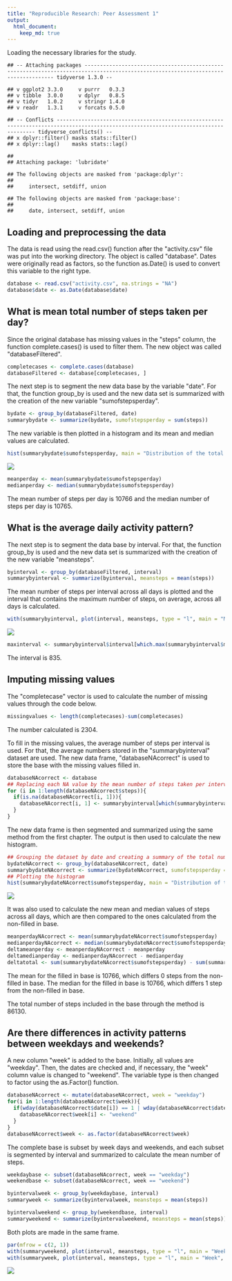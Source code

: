 ```yaml
---
title: "Reproducible Research: Peer Assessment 1"
output: 
  html_document:
    keep_md: true
---
```


Loading the necessary libraries for the study.


```
## -- Attaching packages ---------------------------------------------------------------------------------------------------------------------------------- tidyverse 1.3.0 --
```

```
## v ggplot2 3.3.0     v purrr   0.3.3
## v tibble  3.0.0     v dplyr   0.8.5
## v tidyr   1.0.2     v stringr 1.4.0
## v readr   1.3.1     v forcats 0.5.0
```

```
## -- Conflicts ------------------------------------------------------------------------------------------------------------------------------------- tidyverse_conflicts() --
## x dplyr::filter() masks stats::filter()
## x dplyr::lag()    masks stats::lag()
```

```
## 
## Attaching package: 'lubridate'
```

```
## The following objects are masked from 'package:dplyr':
## 
##     intersect, setdiff, union
```

```
## The following objects are masked from 'package:base':
## 
##     date, intersect, setdiff, union
```


## Loading and preprocessing the data
The data is read using the read.csv() function after the "activity.csv" file was put into the working directory. The object is called "database".
Dates were originally read as factors, so the function as.Date() is used to convert this variable to the right type.


```r
database <- read.csv("activity.csv", na.strings = "NA")
database$date <- as.Date(database$date)
```


## What is mean total number of steps taken per day?
Since the original database has missing values in the "steps" column, the function complete.cases() is used to filter them.
The new object was called "databaseFiltered".


```r
completecases <- complete.cases(database)
databaseFiltered <- database[completecases, ]
```

The next step is to segment the new data base by the variable "date". For that, the function group_by is used and the new data set is summarized with the creation of the new variable "sumofstepsperday".


```r
bydate <- group_by(databaseFiltered, date)
summarybydate <- summarize(bydate, sumofstepsperday = sum(steps))
```

The new variable is then plotted in a histogram and its mean and median values are calculated.


```r
hist(summarybydate$sumofstepsperday, main = "Distribution of the total number of steps taken by day", xlab = "Number of steps")
```

![](PA1_template_files/figure-html/unnamed-chunk-5-1.png)<!-- -->

```r
meanperday <- mean(summarybydate$sumofstepsperday)
medianperday <- median(summarybydate$sumofstepsperday)
```

The mean number of steps per day is 10766 and the median number of steps per day is 10765.


## What is the average daily activity pattern?
The next step is to segment the data base by interval. For that, the function group_by is used and the new data set is summarized with the creation of the new variable "meansteps".


```r
byinterval <- group_by(databaseFiltered, interval)
summarybyinterval <- summarize(byinterval, meansteps = mean(steps))
```

The mean number of steps per interval across all days is plotted and the interval that contains the maximum number of steps, on average, across all days is calculated.


```r
with(summarybyinterval, plot(interval, meansteps, type = "l", main = "Mean steps per interval", xlab = "Interval", ylab = "Average number of steps"))
```

![](PA1_template_files/figure-html/unnamed-chunk-7-1.png)<!-- -->

```r
maxinterval <- summarybyinterval$interval[which.max(summarybyinterval$meansteps)]
```

The interval is 835.


## Imputing missing values
The "completecase" vector is used to calculate the number of missing values through the code below.


```r
missingvalues <- length(completecases)-sum(completecases)
```

The number calculated is 2304.

To fill in the missing values, the average number of steps per interval is used. For that, the average numbers stored in the "summarybyinterval" dataset are used. The new data frame, "databaseNAcorrect" is used to store the base with the missing values filled in.


```r
databaseNAcorrect <- database
## Replacing each NA value by the mean number of steps taken per interval
for (i in 1:length(databaseNAcorrect$steps)){
  if(is.na(databaseNAcorrect[i, 1])){
    databaseNAcorrect[i, 1] <- summarybyinterval[which(summarybyinterval$interval == databaseNAcorrect[i, 3]), 2]
  }
}
```

The new data frame is then segmented and summarized using the same method from the first chapter. The output is then used to calculate the new histogram.


```r
## Grouping the dataset by date and creating a summary of the total number of steps
bydateNAcorrect <- group_by(databaseNAcorrect, date)
summarybydateNAcorrect <- summarize(bydateNAcorrect, sumofstepsperday = sum(steps))
## Plotting the histogram
hist(summarybydateNAcorrect$sumofstepsperday, main = "Distribution of the total number of steps taken by day", xlab = "Number of steps")
```

![](PA1_template_files/figure-html/unnamed-chunk-10-1.png)<!-- -->

It was also used to calculate the new mean and median values of steps across all days, which are then compared to the ones calculated from the non-filled in base.


```r
meanperdayNAcorrect <- mean(summarybydateNAcorrect$sumofstepsperday)
medianperdayNAcorrect <- median(summarybydateNAcorrect$sumofstepsperday)
deltameanperday <- meanperdayNAcorrect - meanperday
deltamedianperday <- medianperdayNAcorrect - medianperday
deltatotal <- sum(summarybydateNAcorrect$sumofstepsperday) - sum(summarybydate$sumofstepsperday)
```

The mean for the filled in base is 10766, which differs 0 steps from the non-filled in base. The median for the filled in base is 10766, which differs 1 step from the non-filled in base.

The total number of steps included in the base through the method is 86130.


## Are there differences in activity patterns between weekdays and weekends?
A new column "week" is added to the base. Initially, all values are "weekday". Then, the dates are checked and, if necessary, the "week" column value is changed to "weekend". The variable type is then changed to factor using the as.Factor() function.


```r
databaseNAcorrect <- mutate(databaseNAcorrect, week = "weekday")
for(i in 1:length(databaseNAcorrect$week)){
  if(wday(databaseNAcorrect$date[i]) == 1 | wday(databaseNAcorrect$date[i]) == 7){
    databaseNAcorrect$week[i] <- "weekend"
  }
}
databaseNAcorrect$week <- as.factor(databaseNAcorrect$week)
```

The complete base is subset by week days and weekends, and each subset is segmented by interval and summarized to calculate the mean number of steps.


```r
weekdaybase <- subset(databaseNAcorrect, week == "weekday")
weekendbase <- subset(databaseNAcorrect, week == "weekend")

byintervalweek <- group_by(weekdaybase, interval)
summaryweek <- summarize(byintervalweek, meansteps = mean(steps))

byintervalweekend <- group_by(weekendbase, interval)
summaryweekend <- summarize(byintervalweekend, meansteps = mean(steps))
```

Both plots are made in the same frame.


```r
par(mfrow = c(2, 1))
with(summaryweekend, plot(interval, meansteps, type = "l", main = "Weekend", xlab = "", ylab = "Mean steps in weekend days"))
with(summaryweek, plot(interval, meansteps, type = "l", main = "Week", xlab = "Intervals", ylab = "Mean steps in week days"))
```

![](PA1_template_files/figure-html/unnamed-chunk-14-1.png)<!-- -->

